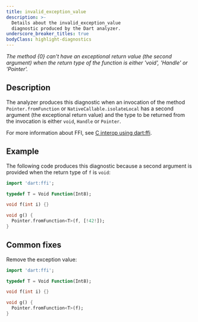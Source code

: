 ```yaml
---
title: invalid_exception_value
description: >-
  Details about the invalid_exception_value
  diagnostic produced by the Dart analyzer.
underscore_breaker_titles: true
bodyClass: highlight-diagnostics
---
```


_The method {0} can't have an exceptional return value (the second argument) when the return type of the function is either 'void', 'Handle' or 'Pointer'._

## Description

The analyzer produces this diagnostic when an invocation of the method
`Pointer.fromFunction` or `NativeCallable.isolateLocal`
has a second argument (the exceptional return
value) and the type to be returned from the invocation is either `void`,
`Handle` or `Pointer`.

For more information about FFI, see [C interop using dart:ffi][ffi].

## Example

The following code produces this diagnostic because a second argument is
provided when the return type of `f` is `void`:

```dart
import 'dart:ffi';

typedef T = Void Function(Int8);

void f(int i) {}

void g() {
  Pointer.fromFunction<T>(f, [!42!]);
}
```

## Common fixes

Remove the exception value:

```dart
import 'dart:ffi';

typedef T = Void Function(Int8);

void f(int i) {}

void g() {
  Pointer.fromFunction<T>(f);
}
```

[ffi]: /interop/c-interop
